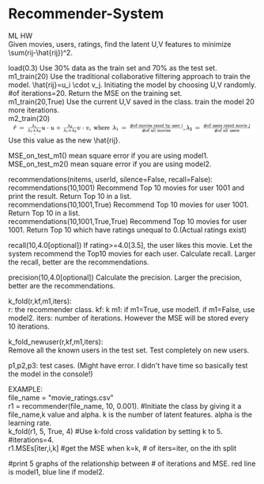 # Recommender-System
ML HW <br />
Given movies, users, ratings, find the latent U,V features to minimize \sum(rij-\hat{rij})^2. 

load(0.3) Use 30% data as the train set and 70% as the test set. <br />
m1_train(20) Use the traditional collaborative filtering approach to train the model. \hat{rij}=u_i \cdot v_j. Initiating the model by choosing U,V randomly. #of iterations=20. Return the MSE on the training set. <br />
m1_train(20,True) Use the current U,V saved in the class. train the model 20 more iterations. <br />
m2_train(20) ![alt text](https://github.com/shilinni/Recommender-System/blob/master/images/newrhat.png) Use this value as the new \hat{rij}. 

MSE_on_test_m1() mean square error if you are using model1. <br />
MSE_on_test_m2() mean square error if you are using model2.

recommendations(nitems, userId, silence=False, recall=False):<br />
recommendations(10,1001) Recommend Top 10 movies for user 1001 and print the result. Return Top 10 in a list. <br />
recommendations(10,1001,True) Recommend Top 10 movies for user 1001. Return Top 10 in a list. <br />
recommendations(10,1001,True,True) Recommend Top 10 movies for user 1001. Return Top 10 which have ratings unequal to 0.(Actual ratings exist)

recall(10,4.0[optional]) If rating>=4.0[3.5], the user likes this movie. Let the system recommend the Top10 movies for each user. Calculate recall. Larger the recall, better are the recommendations. 

precision(10,4.0[optional]) Calculate the precision. Larger the precision, better are the recommendations. 

k_fold(r,kf,m1,iters):<br />
r: the recommender class. kf: k m1: if m1=True, use model1. if m1=False, use model2. iters: number of iterations. However the MSE will be stored every 10 iterations. 

k_fold_newuser(r,kf,m1,iters):<br />
Remove all the known users in the test set. Test completely on new users. 

p1,p2,p3: test cases. (Might have error. I didn't have time so basically test the model in the console!)

EXAMPLE: <br />
file_name = "movie_ratings.csv"<br />
r1 = recommender(file_name, 10, 0.001). #Initiate the class by giving it a file_name,k value and alpha. k is the number of latent features. alpha is the learning rate. <br />
k_fold(r1, 5, True, 4) #Use k-fold cross validation by setting k to 5. #iterations=4. <br />
r1.MSEs[iter,i,k] #get the MSE when k=k, # of iters=iter, on the ith split

#print 5 graphs of the relationship between # of iterations and MSE. red line is model1, blue line if model2. 

